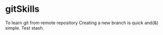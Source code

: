 # gitSkills
To learn git from remote repository
Creating a new branch is quick and(&) simple. 
Test stash.
